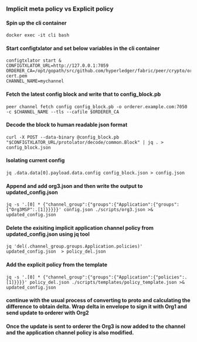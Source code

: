### Implicit meta policy vs Explicit policy


#### Spin up the cli container
``` 
docker exec -it cli bash
```
#### Start configtxlator and set below variables in the cli container
```
configtxlator start &
CONFIGTXLATOR_URL=http://127.0.0.1:7059
ORDERER_CA=/opt/gopath/src/github.com/hyperledger/fabric/peer/crypto/ordererOrganizations/example.com/orderers/orderer.example.com/msp/tlscacerts/tlsca.example.com-cert.pem
CHANNEL_NAME=mychannel
```

#### Fetch the latest config block and write that to config_block.pb
``` 
peer channel fetch config config_block.pb -o orderer.example.com:7050 -c $CHANNEL_NAME --tls --cafile $ORDERER_CA
```

#### Decode the block to human readable json format
``` 
curl -X POST --data-binary @config_block.pb "$CONFIGTXLATOR_URL/protolator/decode/common.Block" | jq . > config_block.json
```

#### Isolating current config
```
jq .data.data[0].payload.data.config config_block.json > config.json
```

#### Append and add org3.json and then write the output to updated_config.json
```
jq -s '.[0] * {"channel_group":{"groups":{"Application":{"groups": {"Org3MSP":.[1]}}}}}' config.json ./scripts/org3.json >& updated_config.json
```

#### Delete the exisiting implicit application channel policy from updated_config.json using jq tool
```
jq 'del(.channel_group.groups.Application.policies)' updated_config.json  > policy_del.json
```

#### Add the explicit policy from the template 
```
jq -s '.[0] * {"channel_group":{"groups":{"Application":{"policies":.[1]}}}}' policy_del.json ./scripts/templates/policy_template.json >& updated_config.json
```

#### continue with the usual process of converting to proto and calculating the difference to obtain delta. Wrap delta in envelope to sign it with Org1 and send update to orderer with Org2

#### Once the update is sent to orderer the Org3 is now added to the channel and the application channel policy is also modified.
